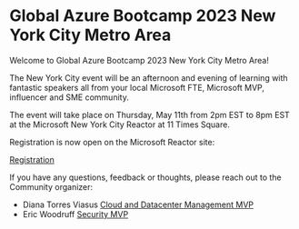 
Global Azure Bootcamp 2023 New York City Metro Area
===
Welcome to Global Azure Bootcamp 2023 New York City Metro Area!

The New York City event will be an afternoon and evening of learning with fantastic speakers all from your local Microsoft FTE, Microsoft MVP, influencer and SME community.

The event will take place on Thursday, May 11th from 2pm EST to 8pm EST at the Microsoft New York City Reactor at 11 Times Square.

Registration is now open on the Microsoft Reactor site:

[Registration](https://reactor.microsoft.com/en-us/reactor/events/19211/)

If you have any questions, feedback or thoughts, please reach out to the Community organizer:

* Diana Torres Viasus [Cloud and Datacenter Management MVP](https://mvp.microsoft.com/en-us/PublicProfile/5001193)
* Eric Woodruff [Security MVP](https://mvp.microsoft.com/en-us/PublicProfile/5005105)
